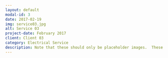 ```yaml
---
layout: default
modal-id: 3
date: 2017-02-19
img: service03.jpg
alt: Service 03
project-date: February 2017
client: Client 03
category: Electrical Service
description: Note that these should only be placeholder images.  These have been captured from Google Images only to depict example and need to be replaced before go-live.
---
```

